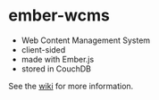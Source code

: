 ember-wcms
==========

- Web Content Management System
- client-sided
- made with Ember.js
- stored in CouchDB

See the [wiki](https://github.com/madeentje/ember-wcms/wiki) for more information.
